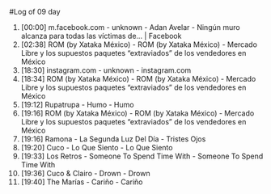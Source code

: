 #Log of 09 day

1. [00:00] m.facebook.com - unknown - Adan Avelar - Ningún muro alcanza para todas las víctimas de... | Facebook
1. [02:38] ROM (by Xataka México) - ROM (by Xataka México) - Mercado Libre y los supuestos paquetes “extraviados” de los vendedores en México
1. [18:30] instagram.com - unknown - instagram.com
1. [18:34] ROM (by Xataka México) - ROM (by Xataka México) - Mercado Libre y los supuestos paquetes “extraviados” de los vendedores en México
1. [19:12] Rupatrupa - Humo - Humo
1. [19:16] ROM (by Xataka México) - ROM (by Xataka México) - Mercado Libre y los supuestos paquetes “extraviados” de los vendedores en México
1. [19:16] Ramona - La Segunda Luz Del Día - Tristes Ojos
1. [19:20] Cuco - Lo Que Siento - Lo Que Siento
1. [19:33] Los Retros - Someone To Spend Time With - Someone To Spend Time With
1. [19:36] Cuco & Clairo - Drown - Drown
1. [19:40] The Marías - Cariño - Cariño
